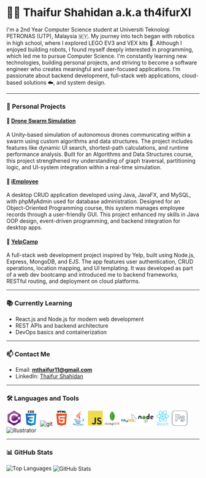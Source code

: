 <h1>👨‍💻 Thaifur Shahidan a.k.a th4ifurXI</h1>

I'm a 2nd Year Computer Science student at Universiti Teknologi PETRONAS (UTP), Malaysia 🇲🇾. My journey into tech began with robotics in high school, where I explored LEGO EV3 and VEX kits 🤖. Although I enjoyed building robots, I found myself deeply interested in programming, which led me to pursue Computer Science. I'm constantly learning new technologies, building personal projects, and striving to become a software engineer who creates meaningful and user-focused applications. I’m passionate about backend development, full-stack web applications, cloud-based solutions ☁️, and system design.

---

### 🚀 Personal Projects

#### 🔹 [Drone Swarm Simulation](https://github.com/th4ifurXI/DroneSwarm)  
A Unity-based simulation of autonomous drones communicating within a swarm using custom algorithms and data structures. The project includes features like dynamic UI search, shortest-path calculations, and runtime performance analysis. Built for an Algorithms and Data Structures course, this project strengthened my understanding of graph traversal, partitioning logic, and UI-system integration within a real-time simulation.

#### 🔹 [iEmployee](https://github.com/th4ifurXI/iEmployee)  
A desktop CRUD application developed using Java, JavaFX, and MySQL, with phpMyAdmin used for database administration. Designed for an Object-Oriented Programming course, this system manages employee records through a user-friendly GUI. This project enhanced my skills in Java OOP design, event-driven programming, and backend integration for desktop apps.

#### 🔹 [YelpCamp](https://github.com/th4ifurXI/YelpCampDeploy)  
A full-stack web development project inspired by Yelp, built using Node.js, Express, MongoDB, and EJS. The app features user authentication, CRUD operations, location mapping, and UI templating. It was developed as part of a web dev bootcamp and introduced me to backend frameworks, RESTful routing, and deployment on cloud platforms.

---

### 📚 Currently Learning
- React.js and Node.js for modern web development  
- REST APIs and backend architecture  
- DevOps basics and containerization

---

### 📫 Contact Me
- Email: **mthaifur11@gmail.com**
- LinkedIn: [Thaifur Shahidan](https://linkedin.com/in/thaifur-shahidan-93a975330)

---

### 🛠️ Languages and Tools
<p align="left">
  <img src="https://raw.githubusercontent.com/devicons/devicon/master/icons/csharp/csharp-original.svg" alt="csharp" width="40" height="40"/>
  <img src="https://raw.githubusercontent.com/devicons/devicon/master/icons/css3/css3-original-wordmark.svg" alt="css3" width="40" height="40"/>
  <img src="https://www.vectorlogo.zone/logos/git-scm/git-scm-icon.svg" alt="git" width="40" height="40"/>
  <img src="https://raw.githubusercontent.com/devicons/devicon/master/icons/html5/html5-original-wordmark.svg" alt="html5" width="40" height="40"/>
  <img src="https://raw.githubusercontent.com/devicons/devicon/master/icons/java/java-original.svg" alt="java" width="40" height="40"/>
  <img src="https://raw.githubusercontent.com/devicons/devicon/master/icons/javascript/javascript-original.svg" alt="javascript" width="40" height="40"/>
  <img src="https://raw.githubusercontent.com/devicons/devicon/master/icons/mongodb/mongodb-original-wordmark.svg" alt="mongodb" width="40" height="40"/>
  <img src="https://raw.githubusercontent.com/devicons/devicon/master/icons/mysql/mysql-original-wordmark.svg" alt="mysql" width="40" height="40"/>
  <img src="https://raw.githubusercontent.com/devicons/devicon/master/icons/nodejs/nodejs-original-wordmark.svg" alt="nodejs" width="40" height="40"/>
  <img src="https://raw.githubusercontent.com/devicons/devicon/master/icons/react/react-original-wordmark.svg" alt="react" width="40" height="40"/>
  <img src="https://raw.githubusercontent.com/devicons/devicon/master/icons/photoshop/photoshop-line.svg" alt="photoshop" width="40" height="40"/>
  <img src="https://www.vectorlogo.zone/logos/adobe_illustrator/adobe_illustrator-icon.svg" alt="illustrator" width="40" height="40"/>
</p>

---

### 📊 GitHub Stats

<p>
  <img align="left" src="https://github-readme-stats.vercel.app/api/top-langs?username=th4ifurxi&show_icons=true&locale=en&layout=compact" alt="Top Languages" />
</p>

<p>&nbsp;<img align="center" src="https://github-readme-stats.vercel.app/api?username=th4ifurxi&show_icons=true&locale=en" alt="GitHub Stats" /></p>
